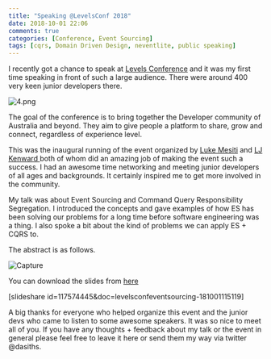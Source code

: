 ```yaml
---
title: "Speaking @LevelsConf 2018"
date: 2018-10-01 22:06
comments: true
categories: [Conference, Event Sourcing]
tags: [cqrs, Domain Driven Design, neventlite, public speaking]
---
```

I recently got a chance to speak at <a href="https://www.levelsconf.com/" target="_blank" rel="noopener">Levels Conference</a> and it was my first time speaking in front of such a large audience. There were around 400 very keen junior developers there.

![4.png](https://gossipprotocol.files.wordpress.com/2018/10/4-e1538478545916.png)

The goal of the conference is to bring together the Developer community of Australia and beyond. They aim to give people a platform to share, grow and connect, regardless of experience level.

This was the inaugural running of the event organized by <a href="https://twitter.com/lukemesiti" target="_blank" rel="noopener">Luke Mesiti</a> and <a href="https://twitter.com/ljkenward" target="_blank" rel="noopener">LJ Kenward </a>both of whom did an amazing job of making the event such a success. I had an awesome time networking and meeting junior developers of all ages and backgrounds. It certainly inspired me to get more involved in the community.

My talk was about Event Sourcing and Command Query Responsibility Segregation. I introduced the concepts and gave examples of how ES has been solving our problems for a long time before software engineering was a thing. I also spoke a bit about the kind of problems we can apply ES + CQRS to.

The abstract is as follows.

![Capture](https://gossipprotocol.files.wordpress.com/2018/10/capture.png)

You can download the slides from <a href="https://www.slideshare.net/DasithWijesiriwarden/levelsconf-2018-event-sourcing-dasith-wijesiriwardena" target="_blank" rel="noopener">here</a>

[slideshare id=117574445&amp;doc=levelsconfeventsourcing-181001115119]

A big thanks for everyone who helped organize this event and the junior devs who came to listen to some awesome speakers. It was so nice to meet all of you. If you have any thoughts + feedback about my talk or the event in general please feel free to leave it here or send them my way via twitter @dasiths.
